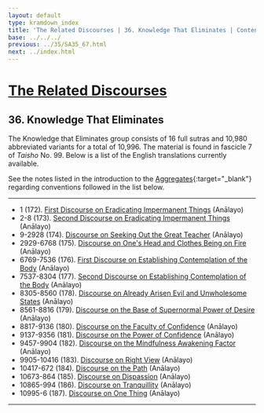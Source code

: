 ```yaml
---
layout: default
type: kramdown_index
title: 'The Related Discourses | 36. Knowledge That Eliminates | Contents'
base: ../../../
previous: ../35/SA35_67.html
next: ../index.html
---
```


# [The Related Discourses](../index.html)
## 36. Knowledge That Eliminates

The Knowledge that Eliminates group consists of 16 full sutras and 10,980 abbreviated variants for a total of 10,996. The material is found in fascicle 7 of <em>Taisho</em> No. 99. Below is a list of the English translations currently available.

See the notes listed in the introduction to the [Aggregates](../01/index.html){:target="_blank"} regarding conventions followed in the list below.

---

<ul class="list-style-none">
  <li>1 (172). <a href="https://suttacentral.net/sa172/en/analayo" target="_blank">First Discourse on Eradicating Impermanent Things</a> (Anālayo)</li>
  <li>2-8 (173). <a href="https://suttacentral.net/sa173/en/analayo" target="_blank">Second Discourse on Eradicating Impermanent Things</a> (Anālayo)</li>
  <li>9-2928 (174). <a href="https://suttacentral.net/sa174/en/analayo" target="_blank">Discourse on Seeking Out the Great Teacher</a> (Anālayo)</li>
  <li>2929-6768 (175). <a href="https://suttacentral.net/sa175/en/analayo" target="_blank">Discourse on One's Head and Clothes Being on Fire</a> (Anālayo)</li>
  <li>6769-7536 (176). <a href="https://suttacentral.net/sa176/en/analayo" target="_blank">First Discourse on Establishing Contemplation of the Body</a> (Anālayo)</li>
  <li>7537-8304 (177). <a href="https://suttacentral.net/sa177/en/analayo" target="_blank">Second Discourse on Establishing Contemplation of the Body</a> (Anālayo)</li>
  <li>8305-8560 (178). <a href="https://suttacentral.net/sa178/en/analayo" target="_blank">Discourse on Already Arisen Evil and Unwholesome States</a> (Anālayo)</li>
  <li>8561-8816 (179). <a href="https://suttacentral.net/sa179/en/analayo" target="_blank">Discourse on the Base of Supernormal Power of Desire</a> (Anālayo)</li>
  <li>8817-9136 (180). <a href="https://suttacentral.net/sa180/en/analayo" target="_blank">Discourse on the Faculty of Confidence</a> (Anālayo)</li>
  <li>9137-9356 (181). <a href="https://suttacentral.net/sa181/en/analayo" target="_blank">Discourse on the Power of Confidence</a> (Anālayo)</li>
  <li>9457-9904 (182). <a href="https://suttacentral.net/sa182/en/analayo" target="_blank">Discourse on the Mindfulness Awakening Factor</a> (Anālayo)</li>
  <li>9905-10416 (183). <a href="https://suttacentral.net/sa183/en/analayo" target="_blank">Discourse on Right View</a> (Anālayo)</li>
  <li>10417-672 (184). <a href="https://suttacentral.net/sa184/en/analayo" target="_blank">Discourse on the Path</a> (Anālayo)</li>
  <li>10673-864 (185). <a href="https://suttacentral.net/sa185/en/analayo" target="_blank">Discourse on Dispassion</a> (Anālayo)</li>
  <li>10865-994 (186). <a href="https://suttacentral.net/sa186/en/analayo" target="_blank">Discourse on Tranquillity</a> (Anālayo)</li>
  <li>10995-6 (187). <a href="https://suttacentral.net/sa187/en/analayo" target="_blank">Discourse on One Thing</a> (Anālayo)</li>
</ul>

---
